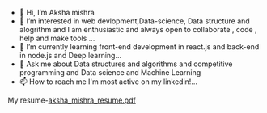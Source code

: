 - 👋 Hi, I’m Aksha mishra
- 👀 I’m interested in web devlopment,Data-science, Data structure and alogrithm and I am enthusiastic and always open to collaborate , code , help and make tools  ...
- 🌱 I’m currently learning front-end development in react.js and back-end in node.js and Deep learning...
- 💬 Ask me about Data structures and algorithms and competitive programming and Data science and Machine Learning
- 📫 How to reach me I'm most active on my linkedin!...

<!---
aksha123-git/aksha123-git is a ✨ special ✨ repository because its `README.md` (this file) appears on your GitHub profile.
You can click the Preview link to take a look at your changes.
--->
 My resume-[aksha_mishra_resume.pdf](https://github.com/aksha123-git/aksha123-git/files/9270914/aksha_mishra_resume.pdf)
